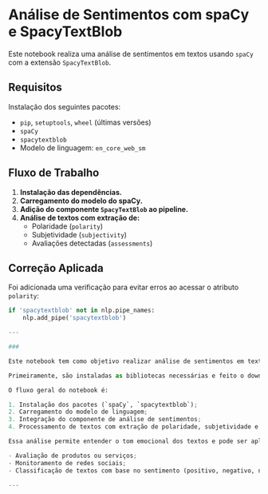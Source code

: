# Análise de Sentimentos com spaCy e SpacyTextBlob

Este notebook realiza uma análise de sentimentos em textos usando `spaCy` com a extensão `SpacyTextBlob`.

## Requisitos

Instalação dos seguintes pacotes:

- `pip`, `setuptools`, `wheel` (últimas versões)
- `spaCy`
- `spacytextblob`
- Modelo de linguagem: `en_core_web_sm`

## Fluxo de Trabalho

1. **Instalação das dependências.**
2. **Carregamento do modelo do spaCy.**
3. **Adição do componente `SpacyTextBlob` ao pipeline.**
4. **Análise de textos com extração de:**
   - Polaridade (`polarity`)
   - Subjetividade (`subjectivity`)
   - Avaliações detectadas (`assessments`)

## Correção Aplicada

Foi adicionada uma verificação para evitar erros ao acessar o atributo `polarity`:

```python
if 'spacytextblob' not in nlp.pipe_names:
    nlp.add_pipe('spacytextblob')

---

### 

Este notebook tem como objetivo realizar análise de sentimentos em textos utilizando a biblioteca `spaCy` junto com a extensão `SpacyTextBlob`.

Primeiramente, são instaladas as bibliotecas necessárias e feito o download do modelo de linguagem `en_core_web_sm`. Em seguida, o modelo é carregado e o componente `spacytextblob` é adicionado ao pipeline de processamento de texto. Foi incluída uma verificação para garantir que o componente esteja registrado corretamente antes de utilizar atributos como `.polarity`, evitando erros de execução.

O fluxo geral do notebook é:

1. Instalação dos pacotes (`spaCy`, `spacytextblob`);
2. Carregamento do modelo de linguagem;
3. Integração do componente de análise de sentimentos;
4. Processamento de textos com extração de polaridade, subjetividade e avaliações/opiniões embutidas.

Essa análise permite entender o tom emocional dos textos e pode ser aplicada em contextos como:

- Avaliação de produtos ou serviços;
- Monitoramento de redes sociais;
- Classificação de textos com base no sentimento (positivo, negativo, neutro).

---


